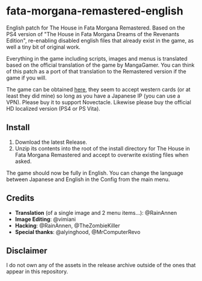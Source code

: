 # fata-morgana-remastered-english
English patch for The House in Fata Morgana Remastered. Based on the PS4 version of "The House in Fata Morgana Dreams of the Revenants Edition", re-enabling disabled english files that already exist in the game, as well a tiny bit of original work.

Everything in the game including scripts, images and menus is translated based on the official translation of the game by MangaGamer. You can think of this patch as a port of that translation to the Remastered version if the game if you will.

The game can be obtained [here](https://www.animategames.jp/home/detail/30082), they seem to accept western cards (or at least they did mine) so long as you have a Japanese IP (you can use a VPN). Please buy it to support Novectacle. Likewise please buy the official HD localized version (PS4 or PS Vita).

## Install
1. Download the latest Release.
2. Unzip its contents into the root of the install directory for The House in Fata Morgana Remastered and accept to overwrite existing files when asked.

The game should now be fully in English. You can change the language between Japanese and English in the Config from the main menu.

## Credits

- **Translation** (of a single image and 2 menu items...): @RainAnnen
- **Image Editing**: @vimiani
- **Hacking**: @RainAnnen, @TheZombieKiller
- **Special thanks**: @alyinghood, @MrComputerRevo

## Disclaimer
I do not own any of the assets in the release archive outside of the ones that appear in this repository.
